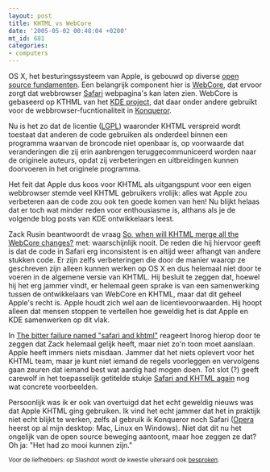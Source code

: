 ```yaml
---
layout: post
title: KHTML vs WebCore
date: '2005-05-02 00:48:04 +0200'
mt_id: 681
categories:
- computers
---
```

OS X, het besturingssysteem van Apple, is gebouwd op diverse <a href="http://www.apple.com/opensource/">open source fundamenten</a>. Een belangrijk component hier is <a href="http://developer.apple.com/darwin/projects/webcore/">WebCore</a>, dat ervoor zorgt dat webbrowser <a href="http://www.apple.com/nl/macosx/features/safari/">Safari</a> webpagina's kan laten zien. WebCore is gebaseerd op KTHML van het <a href="http://www.kde.org/">KDE project</a>, dat daar onder andere gebruikt voor de webbrowser-fucntionaliteit in <a href="http://www.konqueror.org/features/browser.php">Konqueror</a>.

Nu is het zo dat de licentie (<a href="http://nl.wikipedia.org/wiki/GNU_Lesser_General_Public_License">LGPL</a>) waaronder KHTML verspreid wordt toestaat dat anderen de code gebruiken als onderdeel binnen een programma waarvan de broncode niet openbaar is, op voorwaarde dat veranderingen die zij erin aanbrengen teruggecommuniceerd worden naar de originele auteurs, opdat zij verbeteringen en uitbreidingen kunnen doorvoeren in het originele programma.

Het feit dat Apple dus koos voor KHTML als uitgangspunt voor een eigen webbrowser stemde veel KHTML gebruikers vrolijk: alles wat Apple zou verbeteren aan de code zou ook ten goede komen van hen! Nu blijkt helaas dat er toch wat minder reden voor enthousiasme is, althans als je de volgende blog posts van KDE ontwikkelaars leest.

Zack Rusin beantwoordt de vraag <a href="http://www.kdedevelopers.org/node/view/1001">So, when will KHTML merge all the WebCore changes?</a> met: waarschijnlijk nooit. De reden die hij hiervoor geeft is dat de code in Safari erg inconsistent is en altijd weer afhangt van andere stukken code. Er zijn zelfs verbeteringen die door de manier waarop ze geschreven zijn alleen kunnen werken op OS X en dus helemaal niet door te voeren in de algemene versie van KHTML. Hij besluit te zeggen dat, hoewel hij het erg jammer vindt, er helemaal geen sprake is van een samenwerking tussen de ontwikkelaars van WebCore en KHTML, maar dat dit geheel Apple's recht is. Apple houdt zich wel aan de licentievoorwaarden. Hij hoopt alleen dat mensen stoppen te vertellen hoe geweldig het is dat Apple en KDE samenwerken op dit vlak.

In <a href="http://www.kdedevelopers.org/node/view/1002">The bitter failure named "safari and khtml"</a> reageert Inorog hierop door te zeggen dat Zack helemaal gelijk heeft, maar niet zo'n toon moet aanslaan. Apple heeft immers niets misdaan. Jammer dat het niets oplevert voor het KHTML team, maar je kunt niet iemand de regels voorleggen en vervolgens gaan zeuren dat iemand best wat aardig had mogen doen. Tot slot (?) geeft carewolf in het toepasselijk getitelde stukje <a href="http://www.kdedevelopers.org/node/view/1006">Safari and KHTML again</a> nog wat concrete voorbeelden.

Persoonlijk was ik er ook van overtuigd dat het echt geweldig nieuws was dat Apple KHTML ging gebruiken. Ik vind het echt jammer dat het in praktijk niet echt blijkt te werken, zelfs al gebruik ik Konqueror noch Safari (<a href="http://www.opera.com/">Opera</a> heerst op al mijn desktop: Mac, Linux en Windows). Niet dat dit nu het ongelijk van de open source beweging aantoont, maar hoe zeggen ze dat? Oh ja: "Het had zo mooi kunnen zijn."

<small>Voor de liefhebbers: op Slashdot wordt de kwestie uiteraard ook <a href="http://apple.slashdot.org/article.pl?sid=05/04/29/1556252">besproken</a>.</small>
